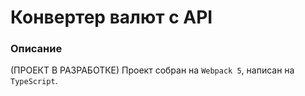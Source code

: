 # Конвертер валют с API

### Описание
(ПРОЕКТ В РАЗРАБОТКЕ) Проект собран на ```Webpack 5```, написан на ```TypeScript```.

